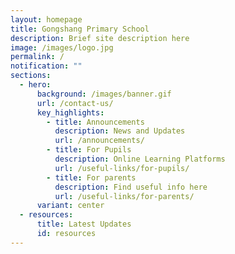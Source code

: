 ```yaml
---
layout: homepage
title: Gongshang Primary School
description: Brief site description here
image: /images/logo.jpg
permalink: /
notification: ""
sections:
  - hero:
      background: /images/banner.gif
      url: /contact-us/
      key_highlights:
        - title: Announcements
          description: News and Updates
          url: /announcements/
        - title: For Pupils
          description: Online Learning Platforms
          url: /useful-links/for-pupils/
        - title: For parents
          description: Find useful info here
          url: /useful-links/for-parents/
      variant: center
  - resources:
      title: Latest Updates
      id: resources
---
```

